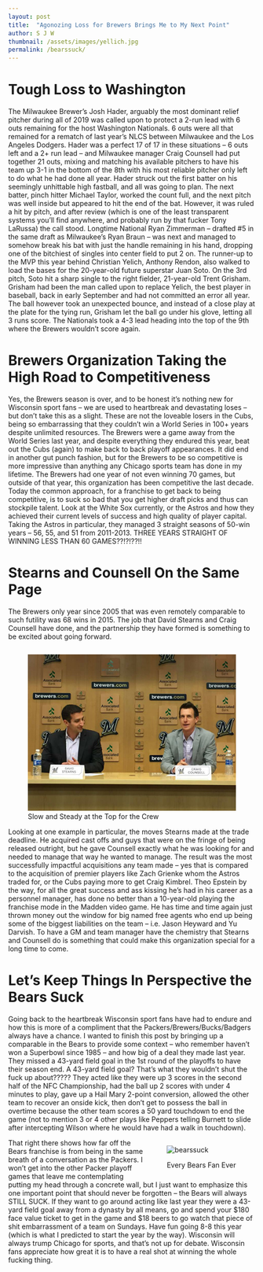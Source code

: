 ```yaml
---
layout: post
title:  "Agonozing Loss for Brewers Brings Me to My Next Point"
author: S J W
thumbnail: /assets/images/yellich.jpg
permalink: /bearssuck/
---
```

# Tough Loss to Washington
The Milwaukee Brewer’s Josh Hader, arguably the most dominant relief pitcher during all of 2019 was called upon to protect a 2-run lead with 6 outs remaining for the host Washington Nationals. 6 outs were all that remained for a rematch of last year’s NLCS between Milwaukee and the Los Angeles Dodgers. Hader was a perfect 17 of 17 in these situations – 6 outs left and a 2+ run lead – and Milwaukee manager Craig Counsell had put together 21 outs, mixing and matching his available pitchers to have his team up 3-1 in the bottom of the 8th with his most reliable pitcher only left to do what he had done all year. 
Hader struck out the first batter on his seemingly unhittable high fastball, and all was going to plan. The next batter, pinch hitter Michael Taylor, worked the count full, and the next pitch was well inside but appeared to hit the end of the bat. However, it was ruled a hit by pitch, and after review (which is one of the least transparent systems you’ll find anywhere, and probably run by that fucker Tony LaRussa) the call stood. Longtime National Ryan Zimmerman – drafted #5 in the same draft as Milwaukee’s Ryan Braun – was next and managed to somehow break his bat with just the handle remaining in his hand, dropping one of the bitchiest of singles into center field to put 2 on. The runner-up to the MVP this year behind Christian Yelich, Anthony Rendon, also walked to load the bases for the 20-year-old future superstar Juan Soto. On the 3rd pitch, Soto hit a sharp single to the right fielder, 21-year-old Trent Grisham. Grisham had been the man called upon to replace Yelich, the best player in baseball, back in early September and had not committed an error all year. The ball however took an unexpected bounce, and instead of a close play at the plate for the tying run, Grisham let the ball go under his glove, letting all 3 runs score. The Nationals took a 4-3 lead heading into the top of the 9th where the Brewers wouldn’t score again. 
# Brewers Organization Taking the High Road to Competitiveness
Yes, the Brewers season is over, and to be honest it’s nothing new for Wisconsin sport fans – we are used to heartbreak and devastating loses – but don’t take this as a slight. These are not the loveable losers in the Cubs, being so embarrassing that they couldn’t win a World Series in 100+ years despite unlimited resources. The Brewers were a game away from the World Series last year, and despite everything they endured this year, beat out the Cubs (again) to make back to back playoff appearances. It did end in another gut punch fashion, but for the Brewers to be so competitive is more impressive than anything any Chicago sports team has done in my lifetime. The Brewers had one year of not even winning 70 games, but outside of that year, this organization has been competitive the last decade. Today the common approach, for a franchise to get back to being competitive, is to suck so bad that you get higher draft picks and thus can stockpile talent. Look at the White Sox currently, or the Astros and how they achieved their current levels of success and high quality of player capital. Taking the Astros in particular, they managed 3 straight seasons of 50-win years – 56, 55, and 51 from 2011-2013. THREE YEARS STRAIGHT OF WINNING LESS THAN 60 GAMES??!?!??!!  
# Stearns and Counsell On the Same Page
The Brewers only year since 2005 that was even remotely comparable to such futility was 68 wins in 2015. The job that David Stearns and Craig Counsell have done, and the partnership they have formed is something to be excited about going forward.
<figure style= "float:right">
  <img src="/assets/images/craigStearns.jpg" alt="craigcounselldavidstearns">
  <figcaption>Slow and Steady at the Top for the Crew</figcaption>
</figure>
Looking at one example in particular, the moves Stearns made at the trade deadline. He acquired cast offs and guys that were on the fringe of being released outright, but he gave Counsell exactly what he was looking for and needed to manage that way he wanted to manage. The result was the most successfully impactful acquisitions any team made – yes that is compared to the acquisition of premier players like Zach Grienke whom the Astros traded for, or the Cubs paying more to get Craig Kimbrel. Theo Epstein by the way, for all the great success and ass kissing he’s had in his career as a personnel manager, has done no better than a 10-year-old playing the franchise mode in the Madden video game. He has time and time again just thrown money out the window for big named free agents who end up being some of the biggest liabilities on the team – i.e. Jason Heyward and Yu Darvish. To have a GM and team manager have the chemistry that Stearns and Counsell do is something that could make this organization special for a long time to come. 

# Let’s Keep Things In Perspective the Bears Suck
Going back to the heartbreak Wisconsin sport fans have had to endure and how this is more of a compliment that the Packers/Brewers/Bucks/Badgers always have a chance. I wanted to finish this post by bringing up a comparable in the Bears to provide some context – who remember haven’t won a Superbowl since 1985 – and how big of a deal they made last year. They missed a 43-yard field goal in the 1st round of the playoffs to have their season end. A 43-yard field goal? That’s what they wouldn’t shut the fuck up about????? They acted like they were up 3 scores in the second half of the NFC Championship, had the ball up 2 scores with under 4 minutes to play, gave up a Hail Mary 2-point conversion, allowed the other team to recover an onside kick, then don’t get to possess the ball in overtime because the other team scores a 50 yard touchdown to end the game (not to mention 3 or 4 other plays like Peppers telling Burnett to slide after intercepting Wilson where he would have had a walk in touchdown). <figure style= "float:right">
  <img src="https://media.giphy.com/media/x47gj23jEvGxdWkQEC/giphy.gif" alt="bearssuck">
  <figcaption>Every Bears Fan Ever</figcaption>
</figure>
That right there shows how far off the Bears franchise is from being in the same breath of a conversation as the Packers. I won’t get into the other Packer playoff games that leave me contemplating putting my head through a concrete wall, but I just want to emphasize this one important point that should never be forgotten – the Bears will always STILL SUCK. If they want to go around acting like last year they were a 43-yard field goal away from a dynasty by all means, go and spend your $180 face value ticket to get in the game and $18 beers to go watch that piece of shit embarrassment of a team on Sundays. Have fun going 8-8 this year (which is what I predicted to start the year by the way). Wisconsin will always trump Chicago for sports, and that’s not up for debate. Wisconsin fans appreciate how great it is to have a real shot at winning the whole fucking thing.  

